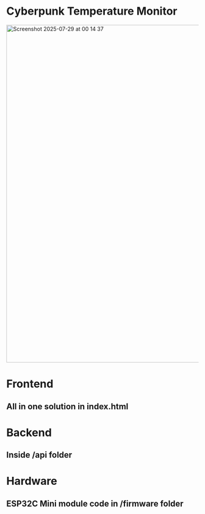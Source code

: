 # Cyberpunk Temperature Monitor
<img width="1728" height="886" alt="Screenshot 2025-07-29 at 00 14 37" src="https://github.com/user-attachments/assets/adef87e4-57a3-40d4-9278-5741a3d8e817" />

# Frontend 
## All in one solution in index.html

# Backend
## Inside /api folder

# Hardware
## ESP32C Mini module code in /firmware folder
